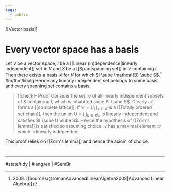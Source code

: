 ```yaml
---
tags:
  - public
---
```

[[Vector basis]]
# Every vector space has a basis

Let $V$ be a vector space, $I$ be a [[Linear (in)dependence|linearly independent]] set in $V$ and $S$ be a [[Span|spanning set]] in $V$ containing $I$.
Then there exists a basis $\mathcal{B}$ for $V$ for which $I \sube \mathcal{B} \sube S$.[^2008]
#m/thm/linalg 
Hence any linearly independent set belongs to some basis,
and every spanning set contains a basis.

[^2008]: 2008\. [[Sources/@romanAdvancedLinearAlgebra2008|Advanced Linear Algebra]]

> [!check]- Proof
> Consider the set $\mathcal{A}$ of all linearly independent subsets of $S$ containing $I$,
> which is inhabited since $I \sube S$.
> Clearly $\mathcal{A}$ forms a [[complete lattice]].
> If $\mathcal{C} = \{ I_{k} \}_{k\in K}$ is a [[Totally ordered set|chain]],
> then the union $U = \bigcup_{k \in K}I_{k}$ is linearly independent and satisfies $I \sube U \sube S$.
> Hence the hypothesis of [[Zorn's lemma]] is satisfied so assuming choice $\mathcal{A}$ has a maximal element $\mathcal{B}$ which is linearly independent.
> <span class="QED"/>

This proof relies on [[Zorn's lemma]] and hence the axiom of choice.

#
---
#state/tidy | #lang/en | #SemBr


